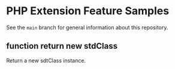 # PHP Extension Feature Samples

See the `main` branch for general information about this repository.

## function return new stdClass

Return a new sdtClass instance.